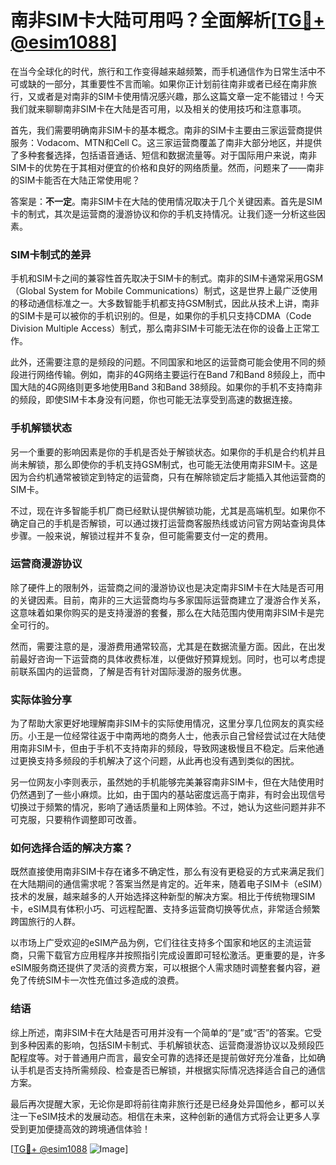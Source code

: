 # 南非SIM卡大陆可用吗？全面解析[[TG💪+ @esim1088](https://t.me/s/esim1088)]

在当今全球化的时代，旅行和工作变得越来越频繁，而手机通信作为日常生活中不可或缺的一部分，其重要性不言而喻。如果你正计划前往南非或者已经在南非旅行，又或者是对南非的SIM卡使用情况感兴趣，那么这篇文章一定不能错过！今天我们就来聊聊南非SIM卡在大陆是否可用，以及相关的使用技巧和注意事项。

首先，我们需要明确南非SIM卡的基本概念。南非的SIM卡主要由三家运营商提供服务：Vodacom、MTN和Cell C。这三家运营商覆盖了南非大部分地区，并提供了多种套餐选择，包括语音通话、短信和数据流量等。对于国际用户来说，南非SIM卡的优势在于其相对便宜的价格和良好的网络质量。然而，问题来了——南非的SIM卡能否在大陆正常使用呢？

答案是：**不一定**。南非SIM卡在大陆的使用情况取决于几个关键因素。首先是SIM卡的制式，其次是运营商的漫游协议和你的手机支持情况。让我们逐一分析这些因素。

### SIM卡制式的差异

手机和SIM卡之间的兼容性首先取决于SIM卡的制式。南非的SIM卡通常采用GSM（Global System for Mobile Communications）制式，这是世界上最广泛使用的移动通信标准之一。大多数智能手机都支持GSM制式，因此从技术上讲，南非的SIM卡是可以被你的手机识别的。但是，如果你的手机只支持CDMA（Code Division Multiple Access）制式，那么南非SIM卡可能无法在你的设备上正常工作。

此外，还需要注意的是频段的问题。不同国家和地区的运营商可能会使用不同的频段进行网络传输。例如，南非的4G网络主要运行在Band 7和Band 8频段上，而中国大陆的4G网络则更多地使用Band 3和Band 38频段。如果你的手机不支持南非的频段，即使SIM卡本身没有问题，你也可能无法享受到高速的数据连接。

### 手机解锁状态

另一个重要的影响因素是你的手机是否处于解锁状态。如果你的手机是合约机并且尚未解锁，那么即使你的手机支持GSM制式，也可能无法使用南非SIM卡。这是因为合约机通常被锁定到特定的运营商，只有在解除锁定后才能插入其他运营商的SIM卡。

不过，现在许多智能手机厂商已经默认提供解锁功能，尤其是高端机型。如果你不确定自己的手机是否解锁，可以通过拨打运营商客服热线或访问官方网站查询具体步骤。一般来说，解锁过程并不复杂，但可能需要支付一定的费用。

### 运营商漫游协议

除了硬件上的限制外，运营商之间的漫游协议也是决定南非SIM卡在大陆是否可用的关键因素。目前，南非的三大运营商均与多家国际运营商建立了漫游合作关系，这意味着如果你购买的是支持漫游的套餐，那么在大陆范围内使用南非SIM卡是完全可行的。

然而，需要注意的是，漫游费用通常较高，尤其是在数据流量方面。因此，在出发前最好咨询一下运营商的具体收费标准，以便做好预算规划。同时，也可以考虑提前联系国内的运营商，了解是否有针对国际漫游的服务优惠。

### 实际体验分享

为了帮助大家更好地理解南非SIM卡的实际使用情况，这里分享几位网友的真实经历。小王是一位经常往返于中南两地的商务人士，他表示自己曾经尝试过在大陆使用南非SIM卡，但由于手机不支持南非的频段，导致网速极慢且不稳定。后来他通过更换支持多频段的手机解决了这个问题，从此再也没有遇到类似的困扰。

另一位网友小李则表示，虽然她的手机能够完美兼容南非SIM卡，但在大陆使用时仍然遇到了一些小麻烦。比如，由于国内的基站密度远高于南非，有时会出现信号切换过于频繁的情况，影响了通话质量和上网体验。不过，她认为这些问题并非不可克服，只要稍作调整即可改善。

### 如何选择合适的解决方案？

既然直接使用南非SIM卡存在诸多不确定性，那么有没有更稳妥的方式来满足我们在大陆期间的通信需求呢？答案当然是肯定的。近年来，随着电子SIM卡（eSIM）技术的发展，越来越多的人开始选择这种新型的解决方案。相比于传统物理SIM卡，eSIM具有体积小巧、可远程配置、支持多运营商切换等优点，非常适合频繁跨国旅行的人群。

以市场上广受欢迎的eSIM产品为例，它们往往支持多个国家和地区的主流运营商，只需下载官方应用程序并按照指引完成设置即可轻松激活。更重要的是，许多eSIM服务商还提供了灵活的资费方案，可以根据个人需求随时调整套餐内容，避免了传统SIM卡一次性充值过多造成的浪费。

### 结语

综上所述，南非SIM卡在大陆是否可用并没有一个简单的“是”或“否”的答案。它受到多种因素的影响，包括SIM卡制式、手机解锁状态、运营商漫游协议以及频段匹配程度等。对于普通用户而言，最安全可靠的选择还是提前做好充分准备，比如确认手机是否支持所需频段、检查是否已解锁，并根据实际情况选择适合自己的通信方案。

最后再次提醒大家，无论你是即将前往南非旅行还是已经身处异国他乡，都可以关注一下eSIM技术的发展动态。相信在未来，这种创新的通信方式将会让更多人享受到更加便捷高效的跨境通信体验！

[[TG💪+ @esim1088](https://t.me/s/esim1088) ![Image](https://i.postimg.cc/4NQfJmqS/Snipaste-2025-05-13-00-14-12.png)]